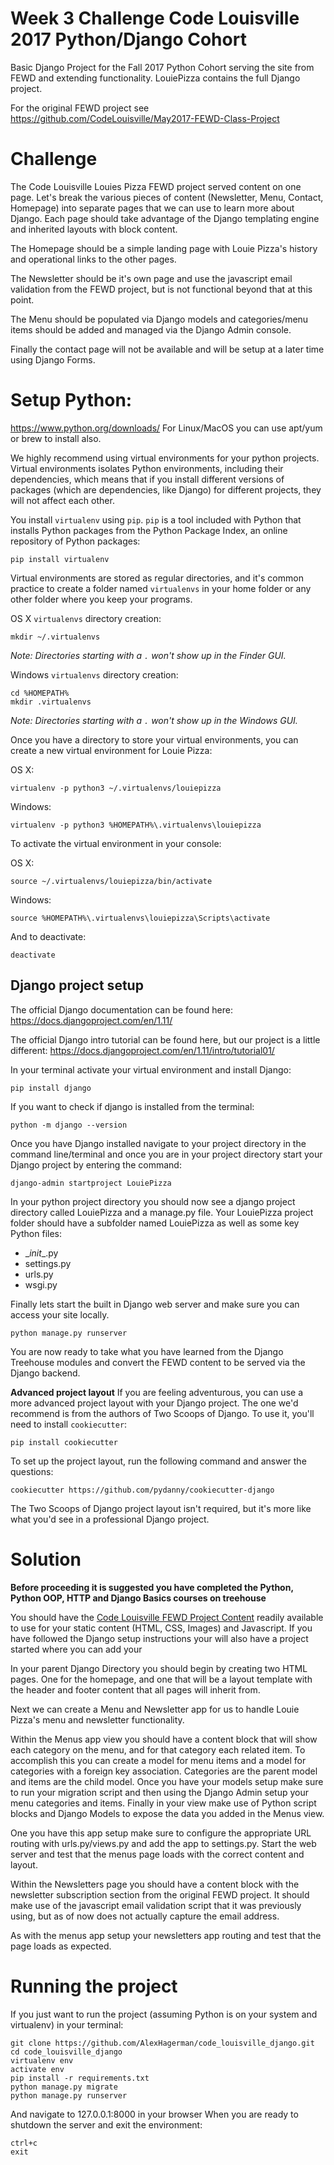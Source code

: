 # Week 3 Challenge Code Louisville 2017 Python/Django Cohort
Basic Django Project for the Fall 2017 Python Cohort serving the site from FEWD and extending functionality. LouiePizza contains the full Django project.

For the original FEWD project see https://github.com/CodeLouisville/May2017-FEWD-Class-Project

# Challenge
The Code Louisville Louies Pizza FEWD project served content on one page. Let's break the various pieces of content (Newsletter, Menu, Contact, Homepage) into separate pages that we can use to learn more about Django. Each page should take advantage of the Django templating engine and inherited layouts with block content. 

The Homepage should be a simple landing page with Louie Pizza's history and operational links to the other pages.

The Newsletter should be it's own page and use the javascript email validation from the FEWD project, but is not functional beyond that at this point.

The Menu should be populated via Django models and categories/menu items should be added and managed via the Django Admin console.

Finally the contact page will not be available and will be setup at a later time using Django Forms.

# Setup Python:
https://www.python.org/downloads/
For Linux/MacOS you can use apt/yum or brew to install also.

We highly recommend using virtual environments for your python projects. Virtual environments isolates Python environments, including their dependencies, which means that if you install different versions of packages (which are dependencies, like Django) for different projects, they will not affect each other.

You install `virtualenv` using `pip`. `pip` is a tool included with Python that installs Python packages from the Python Package Index, an online repository of Python packages:

    pip install virtualenv

Virtual environments are stored as regular directories, and it's common practice to create a folder named `virtualenvs` in your home folder or any other folder where you keep your programs.

OS X `virtualenvs` directory creation:

    mkdir ~/.virtualenvs
_Note: Directories starting with a `.` won't show up in the Finder GUI._

Windows `virtualenvs` directory creation:

    cd %HOMEPATH%
    mkdir .virtualenvs
_Note: Directories starting with a `.` won't show up in the Windows GUI._

Once you have a directory to store your virtual environments, you can create a new virtual environment for Louie Pizza:

OS X:

    virtualenv -p python3 ~/.virtualenvs/louiepizza

Windows:

    virtualenv -p python3 %HOMEPATH%\.virtualenvs\louiepizza

To activate the virtual environment in your console:

OS X:
    
    source ~/.virtualenvs/louiepizza/bin/activate

Windows:

    source %HOMEPATH%\.virtualenvs\louiepizza\Scripts\activate

And to deactivate:

    deactivate

## Django project setup
The official Django documentation can be found here:
https://docs.djangoproject.com/en/1.11/

The official Django intro tutorial can be found here, but our project is a little different:
https://docs.djangoproject.com/en/1.11/intro/tutorial01/

In your terminal activate your virtual environment and install Django:

    pip install django 

If you want to check if django is installed from the terminal:

    python -m django --version

Once you have Django installed navigate to your project directory in the command line/terminal and once you are in your project directory start your Django project by entering the command:

    django-admin startproject LouiePizza

In your python project directory you should now see a django project directory called LouiePizza and a manage.py file. Your LouiePizza project folder should have a subfolder named LouiePizza as well as some key Python files:

 - \__init__.py
 - settings.py
 - urls.py
 - wsgi.py

Finally lets start the built in Django web server and make sure you can access your site locally.

    python manage.py runserver

You are now ready to take what you have learned from the Django Treehouse modules and convert the FEWD content to be served via the Django backend.

**Advanced project layout**
If you are feeling adventurous, you can use a more advanced project layout with your Django project. The one we'd recommend is from the authors of Two Scoops of Django. To use it, you'll need to install `cookiecutter`:

    pip install cookiecutter

To set up the project layout, run the following command and answer the questions:

    cookiecutter https://github.com/pydanny/cookiecutter-django

The Two Scoops of Django project layout isn't required, but it's more like what you'd see in a professional Django project.

# Solution
**Before proceeding it is suggested you have completed the Python, Python OOP, HTTP and Django Basics courses on treehouse**

You should have the [Code Louisville FEWD Project Content](https://github.com/CodeLouisville/May2017-FEWD-Class-Project) readily available to use for your static content (HTML, CSS, Images) and Javascript. If you have followed the Django setup instructions your will also have a project started where you can add your 

In your parent Django Directory you should begin by creating two HTML pages. One for the homepage, and one that will be a layout template with the header and footer content that all pages will inherit from.

Next we can create a Menu and Newsletter app for us to handle Louie Pizza's menu and newsletter functionality.

Within the Menus app view you should have a content block that will show each category on the menu, and for that category each related item. To accomplish this you can create a model for menu items and a model for categories with a foreign key association. Categories are the parent model and items are the child model. Once you have your models setup make sure to run your migration script and then using the Django Admin setup your menu categories and items. Finally in your view make use of Python script blocks and Django Models to expose the data you added in the Menus view.

One you have this app setup make sure to configure the appropriate URL routing with urls.py/views.py and add the app to settings.py. Start the web server and test that the menus page loads with the correct content and layout.

Within the Newsletters page you should have a content block with the newsletter subscription section from the original FEWD project. It should make use of the javascript email validation script that it was previously using, but as of now does not actually capture the email address.

As with the menus app setup your newsletters app routing and test that the page loads as expected.

# Running the project
If you just want to run the project (assuming Python is on your system and virtualenv) in your terminal:

    git clone https://github.com/AlexHagerman/code_louisville_django.git
    cd code_louisville_django
    virtualenv env
    activate env
    pip install -r requirements.txt
    python manage.py migrate
    python manage.py runserver

And navigate to 127.0.0.1:8000 in your browser
When you are ready to shutdown the server and exit the environment:

    ctrl+c
    exit
